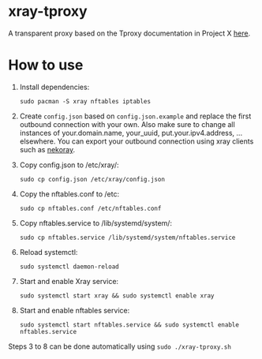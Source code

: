 # xray-tproxy
A transparent proxy based on the Tproxy documentation in Project X [here](https://xtls.github.io/Xray-docs-next/en/document/level-2/tproxy.html).

# How to use
1. Install dependencies: 

    `sudo pacman -S xray nftables iptables`

2. Create `config.json` based on `config.json.example` and replace the first outbound connection with your own. Also make sure to change all instances of your.domain.name, your_uuid, put.your.ipv4.address, ... elsewhere. You can export your outbound connection using xray clients such as [nekoray](https://github.com/MatsuriDayo/nekoray).
3. Copy config.json to /etc/xray/: 

    `sudo cp config.json /etc/xray/config.json`

4. Copy the nftables.conf to /etc: 

    `sudo cp nftables.conf /etc/nftables.conf`

5. Copy nftables.service to /lib/systemd/system/: 

    `sudo cp nftables.service /lib/systemd/system/nftables.service`

6. Reload systemctl: 

    `sudo systemctl daemon-reload`

7. Start and enable Xray service: 

    `sudo systemctl start xray && sudo systemctl enable xray`

   
9. Start and enable nftables service: 

    `sudo systemctl start nftables.service && sudo systemctl enable nftables.service`


Steps 3 to 8 can be done automatically using `sudo ./xray-tproxy.sh`
